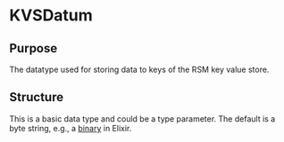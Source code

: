 # KVSDatum

## Purpose

The datatype used for storing data to keys of the RSM key value store.

## Structure

This is a basic data type and could be a type parameter.
The default is a byte string,
e.g., a [binary](
    https://hexdocs.pm/elixir/binaries-strings-and-charlists.html#binaries)
in Elixir.
